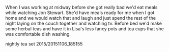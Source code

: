 When I was working at midway before she got really bad we'd eat meals while watching Jon Stewart. She'd have meals ready for me when I got home and we would watch that and laugh and just spend the rest of the night laying on the couch together and watching tv. Before bed we'd make some herbal teas and have it in Lisa's less fancy pots and tea cups that she was comfortable dish washing. 

nightly tea set
2015/20151106_185155